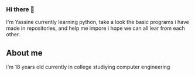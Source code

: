 ### Hi there 👋

I'm Yassine currently learning python, take a look the basic programs i have made in repositories, and help me impore i hope we can all lear from each other.


## About me

i'm 18 years old currently in college studiying computer engineering 
<!--
**fulanii/fulanii** is a ✨ _special_ ✨ repository because its `README.md` (this file) appears on your GitHub profile.

Here are some ideas to get you started:
 
- 🔭 I’m currently working on .. a twiteer bot
- 🌱 I’m currently learning ...
- 👯 I’m looking to collaborate on ...
- 🤔 I’m looking for help with ...
- 💬 Ask me about ...
- 📫 How to reach me: ...
- 😄 Pronouns: ...
- ⚡ Fun fact: ...
-->
